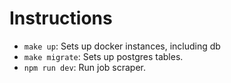 

# Instructions

- `make up`: Sets up docker instances, including db
- `make migrate`: Sets up postgres tables.
- `npm run dev`: Run job scraper.